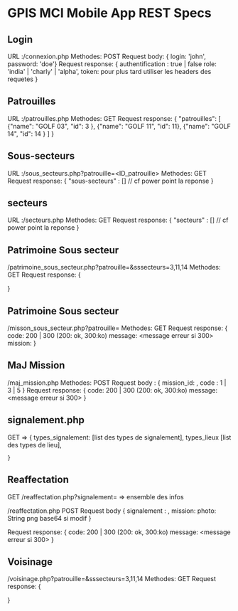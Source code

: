 # GPIS MCI Mobile App REST Specs

## Login
URL     :<BASE>/connexion.php
Methodes: POST 
Request body: { login: 'john', password: 'doe'}
Request response:
{
    authentification : true | false
    role: 'india' | 'charly' | 'alpha',
    token: <TOKEN> pour plus tard utiliser les headers des requetes 
}


## Patrouilles
URL     :<BASE>/patrouilles.php
Methodes: GET
Request response:
{
    "patrouilles": [
        {"name": "GOLF 03", "id": 3 },
        {"name": "GOLF 11", "id": 11},
        {"name": "GOLF 14", "id": 14 }
    ]
}

## Sous-secteurs
URL     :<BASE>/sous_secteurs.php?patrouille=<ID_patrouille>
Methodes: GET
Request response:
{
    "sous-secteurs"  : []  // cf power point la reponse
}

## secteurs
URL     :<BASE>/secteurs.php
Methodes: GET
Request response:
{
    "secteurs"  : []  // cf power point la reponse
}


## Patrimoine Sous secteur
/patrimoine_sous_secteur.php?patrouille=<idpatrouille>&sssecteurs=3,11,14
Methodes: GET
Request response:
{

}

## Patrimoine Sous secteur
/misson_sous_secteur.php?patrouille=<idpatrouille>
Methodes: GET
Request response:
{
 code: 200 | 300 (200: ok, 300:ko)
 message: <message erreur si 300>
 mission: <geojons de la mission>
}


## MaJ Mission
/maj_mission.php
Methodes: POST
Request body : 
{
    mission_id: <ID Mission>,
    code : 1 | 3 | 5
}
Request response:
{
 code: 200 | 300 (200: ok, 300:ko)
 message: <message erreur si 300>
}



## signalement.php
GET 
    => 
    {
        types_signalement: [list des types de signalement],
        types_lieux [list des types de lieu],

    }


## Reaffectation
GET /reaffectation.php?signalement=<id signalement>
 => ensemble des infos


/reaffectation.php
POST
Request body 
{
    signalement : <id signalement>,
    mission: <id misson>
    photo: String png base64 si modif
}

Request response:
{
 code: 200 | 300 (200: ok, 300:ko)
 message: <message erreur si 300>
}

## Voisinage
/voisinage.php?patrouille=<idpatrouille>&sssecteurs=3,11,14
Methodes: GET
Request response:
{

}
